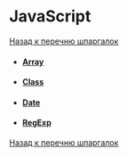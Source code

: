 # JavaScript

[Назад к перечню шпаргалок][back]

- #### [Array](array/.)
- #### [Class](./class)
- #### [Date](./date)
- #### [RegExp](./regexp)

[Назад к перечню шпаргалок][back]

[back]: <../.> "Назад к перечню шпаргалок"
